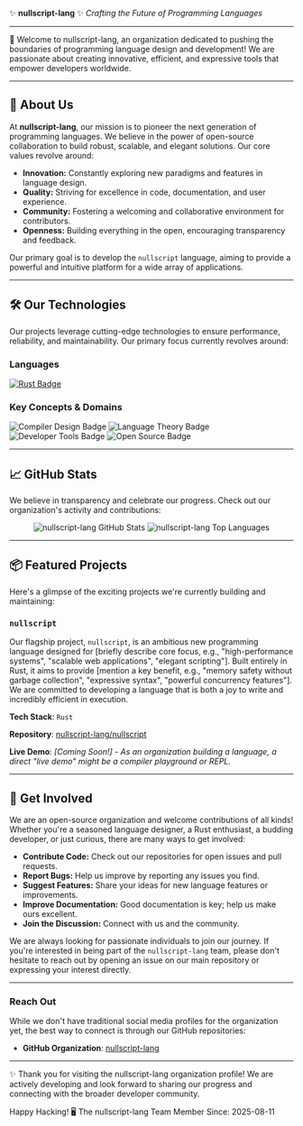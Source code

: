 ✨ **nullscript-lang** ✨
*Crafting the Future of Programming Languages*

---

👋 Welcome to nullscript-lang, an organization dedicated to pushing the boundaries of programming language design and development! We are passionate about creating innovative, efficient, and expressive tools that empower developers worldwide.

---

## 🚀 About Us

At **nullscript-lang**, our mission is to pioneer the next generation of programming languages. We believe in the power of open-source collaboration to build robust, scalable, and elegant solutions. Our core values revolve around:

*   **Innovation:** Constantly exploring new paradigms and features in language design.
*   **Quality:** Striving for excellence in code, documentation, and user experience.
*   **Community:** Fostering a welcoming and collaborative environment for contributors.
*   **Openness:** Building everything in the open, encouraging transparency and feedback.

Our primary goal is to develop the `nullscript` language, aiming to provide a powerful and intuitive platform for a wide array of applications.

---

## 🛠️ Our Technologies

Our projects leverage cutting-edge technologies to ensure performance, reliability, and maintainability. Our primary focus currently revolves around:

### Languages
<p>
  <a href="https://www.rust-lang.org/" target="_blank">
    <img src="https://img.shields.io/badge/Rust-black?style=for-the-badge&logo=rust&logoColor=white" alt="Rust Badge"/>
  </a>
</p>

### Key Concepts & Domains
<p>
  <img src="https://img.shields.io/badge/Compiler_Design-red?style=for-the-badge&logo=llvm&logoColor=white" alt="Compiler Design Badge"/>
  <img src="https://img.shields.io/badge/Language_Theory-blueviolet?style=for-the-badge&logo=markdown&logoColor=white" alt="Language Theory Badge"/>
  <img src="https://img.shields.io/badge/Developer_Tools-orange?style=for-the-badge&logo=visualstudiocode&logoColor=white" alt="Developer Tools Badge"/>
  <img src="https://img.shields.io/badge/Open--Source-brightgreen?style=for-the-badge&logo=github&logoColor=white" alt="Open Source Badge"/>
</p>

---

## 📈 GitHub Stats

We believe in transparency and celebrate our progress. Check out our organization's activity and contributions:

<p align="center">
  <img src="https://github-readme-stats.vercel.app/api?username=nullscript-lang&show_icons=true&theme=radical&hide_border=true&count_private=true" alt="nullscript-lang GitHub Stats" />
  <img src="https://github-readme-stats.vercel.app/api/top-langs/?username=nullscript-lang&layout=compact&theme=radical&hide_border=true" alt="nullscript-lang Top Languages" />
</p>

---

## 📦 Featured Projects

Here's a glimpse of the exciting projects we're currently building and maintaining:

### `nullscript`

Our flagship project, `nullscript`, is an ambitious new programming language designed for [briefly describe core focus, e.g., "high-performance systems", "scalable web applications", "elegant scripting"]. Built entirely in Rust, it aims to provide [mention a key benefit, e.g., "memory safety without garbage collection", "expressive syntax", "powerful concurrency features"]. We are committed to developing a language that is both a joy to write and incredibly efficient in execution.

**Tech Stack**: `Rust`

**Repository**: [nullscript-lang/nullscript](https://github.com/nullscript-lang/nullscript)

**Live Demo**: *[Coming Soon!] - As an organization building a language, a direct "live demo" might be a compiler playground or REPL.*

---

## 🤝 Get Involved

We are an open-source organization and welcome contributions of all kinds! Whether you're a seasoned language designer, a Rust enthusiast, a budding developer, or just curious, there are many ways to get involved:

*   **Contribute Code:** Check out our repositories for open issues and pull requests.
*   **Report Bugs:** Help us improve by reporting any issues you find.
*   **Suggest Features:** Share your ideas for new language features or improvements.
*   **Improve Documentation:** Good documentation is key; help us make ours excellent.
*   **Join the Discussion:** Connect with us and the community.

We are always looking for passionate individuals to join our journey. If you're interested in being part of the `nullscript-lang` team, please don't hesitate to reach out by opening an issue on our main repository or expressing your interest directly.

---

### Reach Out

While we don't have traditional social media profiles for the organization yet, the best way to connect is through our GitHub repositories:

*   **GitHub Organization**: [nullscript-lang](https://github.com/nullscript-lang)

---

✨ Thank you for visiting the nullscript-lang organization profile! We are actively developing and look forward to sharing our progress and connecting with the broader developer community.

Happy Hacking! 🖥️
The nullscript-lang Team
Member Since: 2025-08-11
